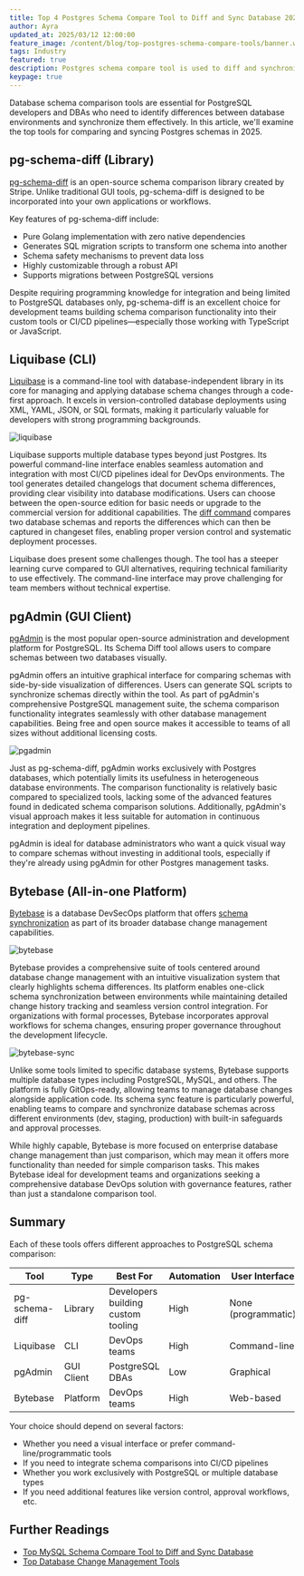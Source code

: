 ```yaml
---
title: Top 4 Postgres Schema Compare Tool to Diff and Sync Database 2025
author: Ayra
updated_at: 2025/03/12 12:00:00
feature_image: /content/blog/top-postgres-schema-compare-tools/banner.webp
tags: Industry
featured: true
description: Postgres schema compare tool is used to diff and synchronize schemas between Postgres databases. This article reviews the top 4 common tools in this category.
keypage: true
---
```


Database schema comparison tools are essential for PostgreSQL developers and DBAs who need to identify differences between database environments and synchronize them effectively. In this article, we'll examine the top tools for comparing and syncing Postgres schemas in 2025.

## pg-schema-diff (Library)

[pg-schema-diff](https://github.com/stripe/pg-schema-diff) is an open-source schema comparison library created by Stripe. Unlike traditional GUI tools, pg-schema-diff is designed to be incorporated into your own applications or workflows.

Key features of pg-schema-diff include:

- Pure Golang implementation with zero native dependencies
- Generates SQL migration scripts to transform one schema into another
- Schema safety mechanisms to prevent data loss
- Highly customizable through a robust API
- Supports migrations between PostgreSQL versions

Despite requiring programming knowledge for integration and being limited to PostgreSQL databases only, pg-schema-diff is an excellent choice for development teams building schema comparison functionality into their custom tools or CI/CD pipelines—especially those working with TypeScript or JavaScript.

## Liquibase (CLI)

[Liquibase](https://docs.liquibase.com/commands/inspection/diff.html) is a command-line tool with database-independent library in its core for managing and applying database schema changes through a code-first approach. It excels in version-controlled database deployments using XML, YAML, JSON, or SQL formats, making it particularly valuable for developers with strong programming backgrounds.

![liquibase](/content/blog/top-postgres-schema-compare-tools/liquibase.webp)

Liquibase supports multiple database types beyond just Postgres. Its powerful command-line interface enables seamless automation and integration with most CI/CD pipelines ideal for DevOps environments. The tool generates detailed changelogs that document schema differences, providing clear visibility into database modifications. Users can choose between the open-source edition for basic needs or upgrade to the commercial version for additional capabilities. The [diff command](https://www.liquibase.com/blog/comparing-two-states-database-schema) compares two database schemas and reports the differences which can then be captured in changeset files, enabling proper version control and systematic deployment processes.

Liquibase does present some challenges though. The tool has a steeper learning curve compared to GUI alternatives, requiring technical familiarity to use effectively. The command-line interface may prove challenging for team members without technical expertise.

## pgAdmin (GUI Client)

[pgAdmin](https://www.pgadmin.org/docs/pgadmin4/8.14/schema_diff.html) is the most popular open-source administration and development platform for PostgreSQL. Its Schema Diff tool allows users to compare schemas between two databases visually.

pgAdmin offers an intuitive graphical interface for comparing schemas with side-by-side visualization of differences. Users can generate SQL scripts to synchronize schemas directly within the tool. As part of pgAdmin's comprehensive PostgreSQL management suite, the schema comparison functionality integrates seamlessly with other database management capabilities. Being free and open source makes it accessible to teams of all sizes without additional licensing costs.

![pgadmin](/content/blog/top-postgres-schema-compare-tools/pgadmin.webp)

Just as pg-schema-diff, pgAdmin works exclusively with Postgres databases, which potentially limits its usefulness in heterogeneous database environments. The comparison functionality is relatively basic compared to specialized tools, lacking some of the advanced features found in dedicated schema comparison solutions. Additionally, pgAdmin's visual approach makes it less suitable for automation in continuous integration and deployment pipelines.

pgAdmin is ideal for database administrators who want a quick visual way to compare schemas without investing in additional tools, especially if they're already using pgAdmin for other Postgres management tasks.

## Bytebase (All-in-one Platform)

[Bytebase](https://www.bytebase.com/) is a database DevSecOps platform that offers [schema synchronization](https://docs.bytebase.com/change-database/synchronize-schema/) as part of its broader database change management capabilities.

![bytebase](/content/blog/top-postgres-schema-compare-tools/bytebase.webp)

Bytebase provides a comprehensive suite of tools centered around database change management with an intuitive visualization system that clearly highlights schema differences. Its platform enables one-click schema synchronization between environments while maintaining detailed change history tracking and seamless version control integration. For organizations with formal processes, Bytebase incorporates approval workflows for schema changes, ensuring proper governance throughout the development lifecycle.

![bytebase-sync](/content/blog/top-postgres-schema-compare-tools/bytebase-sync.webp)

Unlike some tools limited to specific database systems, Bytebase supports multiple database types including PostgreSQL, MySQL, and others. The platform is fully GitOps-ready, allowing teams to manage database changes alongside application code. Its schema sync feature is particularly powerful, enabling teams to compare and synchronize database schemas across different environments (dev, staging, production) with built-in safeguards and approval processes.

While highly capable, Bytebase is more focused on enterprise database change management than just comparison, which may mean it offers more functionality than needed for simple comparison tasks. This makes Bytebase ideal for development teams and organizations seeking a comprehensive database DevOps solution with governance features, rather than just a standalone comparison tool.

## Summary

Each of these tools offers different approaches to PostgreSQL schema comparison:

| Tool           | Type       | Best For                           | Automation | User Interface      |
| -------------- | ---------- | ---------------------------------- | ---------- | ------------------- |
| pg-schema-diff | Library    | Developers building custom tooling | High       | None (programmatic) |
| Liquibase      | CLI        | DevOps teams                       | High       | Command-line        |
| pgAdmin        | GUI Client | PostgreSQL DBAs                    | Low        | Graphical           |
| Bytebase       | Platform   | DevOps teams                       | High       | Web-based           |

Your choice should depend on several factors:

- Whether you need a visual interface or prefer command-line/programmatic tools
- If you need to integrate schema comparisons into CI/CD pipelines
- Whether you work exclusively with PostgreSQL or multiple database types
- If you need additional features like version control, approval workflows, etc.

## Further Readings

- [Top MySQL Schema Compare Tool to Diff and Sync Database](/blog/top-mysql-schema-compare-tools/)
- [Top Database Change Management Tools](/blog/top-database-change-management-tools/)
